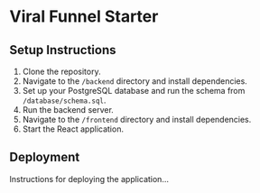 # Viral Funnel Starter

## Setup Instructions

1. Clone the repository.
2. Navigate to the `/backend` directory and install dependencies.
3. Set up your PostgreSQL database and run the schema from `/database/schema.sql`.
4. Run the backend server.
5. Navigate to the `/frontend` directory and install dependencies.
6. Start the React application.

## Deployment

Instructions for deploying the application...